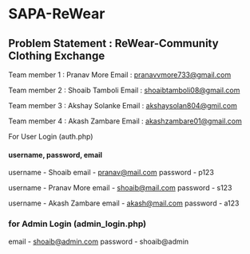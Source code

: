 # SAPA-ReWear
## Problem Statement : ReWear-Community Clothing Exchange
Team member 1 : Pranav More
Email : pranavvmore733@gmail.com

Team member 2 : Shoaib Tamboli
Email : shoaibtamboli08@gmail.com

Team member 3 : Akshay Solanke
Email : akshaysolan804@gmil.com

Team member 4 : Akash Zambare
Email : akashzambare01@gmail.com


For User Login (auth.php)
#### username, password, email
username - Shoaib
email - pranav@mail.com
password - p123

username - Pranav More
email - shoaib@mail.com
password - s123

username - Akash Zambare
email - akash@mail.com
password - a123


### for Admin Login (admin_login.php)
email - shoaib@admin.com
password - shoaib@admin
